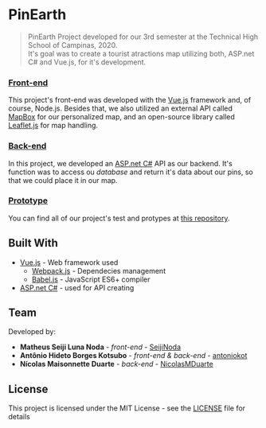 # PinEarth

> PinEarth
Project developed for our 3rd semester at the Technical High School of Campinas, 2020.<br>
It's goal was to create a tourist atractions map utilizing both, ASP.net C# and Vue.js, for it's development.

### [Front-end](./frontend)
This project's front-end was developed with the [Vue.js](https://vuejs.org/) framework and, of course, Node.js. Besides that, we also utilized an external API called [MapBox](https://www.mapbox.com/) for our personalized map, and an open-source library called [Leaflet.js](https://leafletjs.com/) for map handling.

### [Back-end](./backend)
In this project, we developed an [ASP.net C#](https://dotnet.microsoft.com/apps/aspnet) API as our backend. It's function was to access ou _database_ and return it's data about our pins, so that we could place it in our map.

### [Prototype](https://github.com/SeijiNoda/PP2-Project-Prototype)
You can find all of our project's test and protypes at [this repository](https://github.com/SeijiNoda/PP2-Project-Prototype).

## Built With
- [Vue.js](https://vuejs.org/) - Web framework used
  - [Webpack.js](https://webpack.js.org/) - Dependecies management
  - [Babel.js](https://babeljs.io/) - JavaScript ES6+ compiler 
- [ASP.net C#](https://dotnet.microsoft.com/apps/aspnet) - used for API creating

## Team
Developed by: 
- **Matheus Seiji Luna Noda** - _front-end_ - [SeijiNoda](https://github.com/SeijiNoda)
- **Antônio Hideto Borges Kotsubo** - _front-end & back-end_ - [antoniokot](https://github.com/antoniokot)
- **Nícolas Maisonnette Duarte** - _back-end_ - [NicolasMDuarte](https://github.com/NicolasMDuarte)

## License
This project is licensed under the MIT License - see the [LICENSE](./LICENSE) file for details
